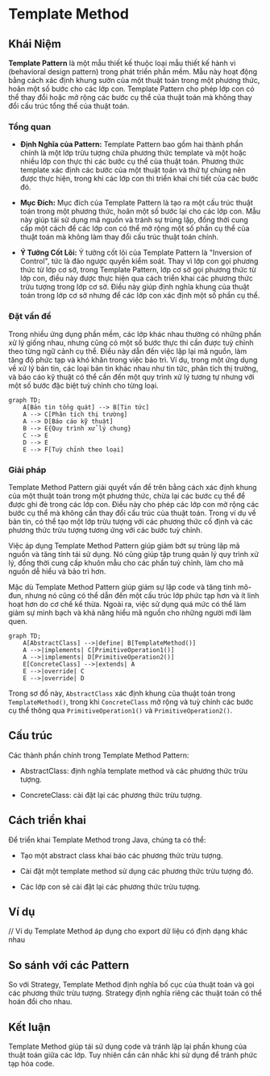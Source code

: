 # Template Method

## Khái Niệm

**Template Pattern** là một mẫu thiết kế thuộc loại mẫu thiết kế hành vi (behavioral design pattern) trong phát triển phần mềm. Mẫu này hoạt động bằng cách xác định khung sườn của một thuật toán trong một phương thức, hoãn một số bước cho các lớp con. Template Pattern cho phép lớp con có thể thay đổi hoặc mở rộng các bước cụ thể của thuật toán mà không thay đổi cấu trúc tổng thể của thuật toán.

### Tổng quan

- **Định Nghĩa của Pattern:** Template Pattern bao gồm hai thành phần chính là một lớp trừu tượng chứa phương thức template và một hoặc nhiều lớp con thực thi các bước cụ thể của thuật toán. Phương thức template xác định các bước của một thuật toán và thứ tự chúng nên được thực hiện, trong khi các lớp con thì triển khai chi tiết của các bước đó.

- **Mục Đích:** Mục đích của Template Pattern là tạo ra một cấu trúc thuật toán trong một phương thức, hoãn một số bước lại cho các lớp con. Mẫu này giúp tái sử dụng mã nguồn và tránh sự trùng lặp, đồng thời cung cấp một cách để các lớp con có thể mở rộng một số phần cụ thể của thuật toán mà không làm thay đổi cấu trúc thuật toán chính.

- **Ý Tưởng Cốt Lõi:** Ý tưởng cốt lõi của Template Pattern là "Inversion of Control", tức là đảo ngược quyền kiểm soát. Thay vì lớp con gọi phương thức từ lớp cơ sở, trong Template Pattern, lớp cơ sở gọi phương thức từ lớp con, điều này được thực hiện qua cách triển khai các phương thức trừu tượng trong lớp cơ sở. Điều này giúp định nghĩa khung của thuật toán trong lớp cơ sở nhưng để các lớp con xác định một số phần cụ thể.

### Đặt vấn đề

Trong nhiều ứng dụng phần mềm, các lớp khác nhau thường có những phần xử lý giống nhau, nhưng cũng có một số bước thực thi cần được tuỳ chỉnh theo từng ngữ cảnh cụ thể. Điều này dẫn đến việc lặp lại mã nguồn, làm tăng độ phức tạp và khó khăn trong việc bảo trì. Ví dụ, trong một ứng dụng về xử lý bản tin, các loại bản tin khác nhau như tin tức, phân tích thị trường, và báo cáo kỹ thuật có thể cần đến một quy trình xử lý tương tự nhưng với một số bước đặc biệt tuỳ chỉnh cho từng loại.


```mermaid
graph TD;
    A[Bản tin tổng quát] --> B[Tin tức]
    A --> C[Phân tích thị trường]
    A --> D[Báo cáo kỹ thuật]
    B --> E{Quy trình xử lý chung}
    C --> E
    D --> E
    E --> F[Tuỳ chỉnh theo loại]
```

### Giải pháp

Template Method Pattern giải quyết vấn đề trên bằng cách xác định khung của một thuật toán trong một phương thức, chừa lại các bước cụ thể để được ghi đè trong các lớp con. Điều này cho phép các lớp con mở rộng các bước cụ thể mà không cần thay đổi cấu trúc của thuật toán. Trong ví dụ về bản tin, có thể tạo một lớp trừu tượng với các phương thức cố định và các phương thức trừu tượng tương ứng với các bước tuỳ chỉnh.

Việc áp dụng Template Method Pattern giúp giảm bớt sự trùng lặp mã nguồn và tăng tính tái sử dụng. Nó cũng giúp tập trung quản lý quy trình xử lý, đồng thời cung cấp khuôn mẫu cho các phần tuỳ chỉnh, làm cho mã nguồn dễ hiểu và bảo trì hơn.

Mặc dù Template Method Pattern giúp giảm sự lặp code và tăng tính mô-đun, nhưng nó cũng có thể dẫn đến một cấu trúc lớp phức tạp hơn và ít linh hoạt hơn do cơ chế kế thừa. Ngoài ra, việc sử dụng quá mức có thể làm giảm sự minh bạch và khả năng hiểu mã nguồn cho những người mới làm quen.

```mermaid
graph TD;
    A[AbstractClass] -->|define| B[TemplateMethod()]
    A -->|implements| C[PrimitiveOperation1()]
    A -->|implements| D[PrimitiveOperation2()]
    E[ConcreteClass] -->|extends| A
    E -->|override| C
    E -->|override| D
```

Trong sơ đồ này, `AbstractClass` xác định khung của thuật toán trong `TemplateMethod()`, trong khi `ConcreteClass` mở rộng và tuỳ chỉnh các bước cụ thể thông qua `PrimitiveOperation1()` và `PrimitiveOperation2()`.

## Cấu trúc

Các thành phần chính trong Template Method Pattern:

- AbstractClass: định nghĩa template method và các phương thức trừu tượng.

- ConcreteClass: cài đặt lại các phương thức trừu tượng.

## Cách triển khai

Để triển khai Template Method trong Java, chúng ta có thể:

- Tạo một abstract class khai báo các phương thức trừu tượng.

- Cài đặt một template method sử dụng các phương thức trừu tượng đó.

- Các lớp con sẽ cài đặt lại các phương thức trừu tượng.

## Ví dụ

// Ví dụ Template Method áp dụng cho export dữ liệu có định dạng khác nhau

## So sánh với các Pattern

So với Strategy, Template Method định nghĩa bố cục của thuật toán và gọi các phương thức trừu tượng. Strategy định nghĩa riêng các thuật toán có thể hoán đổi cho nhau.

## Kết luận

Template Method giúp tái sử dụng code và tránh lặp lại phần khung của thuật toán giữa các lớp. Tuy nhiên cần cân nhắc khi sử dụng để tránh phức tạp hóa code.
